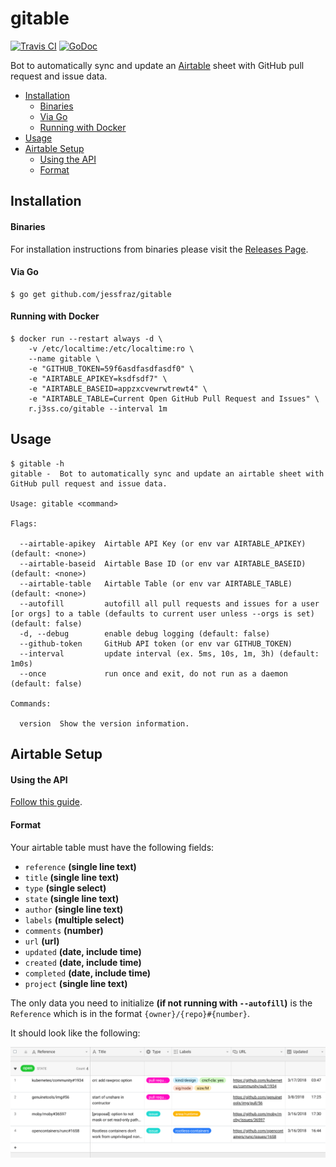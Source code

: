 # gitable

[![Travis CI](https://img.shields.io/travis/jessfraz/gitable.svg?style=for-the-badge)](https://travis-ci.org/jessfraz/gitable)
[![GoDoc](https://img.shields.io/badge/godoc-reference-5272B4.svg?style=for-the-badge)](https://godoc.org/github.com/jessfraz/gitable)

Bot to automatically sync and update an [Airtable](https://airtable.com) sheet with 
GitHub pull request and issue data.

 * [Installation](README.md#installation)
      * [Binaries](README.md#binaries)
      * [Via Go](README.md#via-go)
      * [Running with Docker](README.md#running-with-docker)
 * [Usage](README.md#usage)
 * [Airtable Setup](README.md#airtable-setup)
      * [Using the API](README.md#using-the-api)
      * [Format](README.md#format)

## Installation


#### Binaries

For installation instructions from binaries please visit the [Releases Page](https://github.com/jessfraz/gitable/releases).

#### Via Go

```console
$ go get github.com/jessfraz/gitable
```

#### Running with Docker

```console
$ docker run --restart always -d \
    -v /etc/localtime:/etc/localtime:ro \
    --name gitable \
    -e "GITHUB_TOKEN=59f6asdfasdfasdf0" \
    -e "AIRTABLE_APIKEY=ksdfsdf7" \
    -e "AIRTABLE_BASEID=appzxcvewrwtrewt4" \
    -e "AIRTABLE_TABLE=Current Open GitHub Pull Request and Issues" \
    r.j3ss.co/gitable --interval 1m
```

## Usage

```console
$ gitable -h
gitable -  Bot to automatically sync and update an airtable sheet with GitHub pull request and issue data.

Usage: gitable <command>

Flags:

  --airtable-apikey  Airtable API Key (or env var AIRTABLE_APIKEY) (default: <none>)
  --airtable-baseid  Airtable Base ID (or env var AIRTABLE_BASEID) (default: <none>)
  --airtable-table   Airtable Table (or env var AIRTABLE_TABLE) (default: <none>)
  --autofill         autofill all pull requests and issues for a user [or orgs] to a table (defaults to current user unless --orgs is set) (default: false)
  -d, --debug        enable debug logging (default: false)
  --github-token     GitHub API token (or env var GITHUB_TOKEN)
  --interval         update interval (ex. 5ms, 10s, 1m, 3h) (default: 1m0s)
  --once             run once and exit, do not run as a daemon (default: false)

Commands:

  version  Show the version information.
```

## Airtable Setup 

#### Using the API

[Follow this guide](http://help.grow.com/connecting-your-data-internal-and-project-management/airtable/airtable-how-to-connect).

#### Format

Your airtable table must have the following fields: 

- `reference` **(single line text)**
- `title` **(single line text)** 
- `type` **(single select)**
- `state` **(single line text)**
- `author` **(single line text)**
- `labels` **(multiple select)**
- `comments` **(number)**
- `url` **(url)**
- `updated` **(date, include time)**
- `created` **(date, include  time)**
- `completed` **(date, include time)**
- `project` **(single line text)**

The only data you need to initialize **(if not running with `--autofill`)** 
is the `Reference` which is in the format
`{owner}/{repo}#{number}`.

It should look like the following:

![airtable.png](airtable.png)
